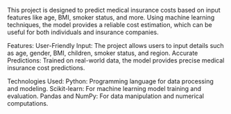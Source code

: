 This project is designed to predict medical insurance costs based on input features like age, BMI, smoker status, and more. Using machine learning techniques, the model provides a reliable cost estimation, which can be useful for both individuals and insurance companies.

Features:
User-Friendly Input: The project allows users to input details such as age, gender, BMI, children, smoker status, and region.
Accurate Predictions: Trained on real-world data, the model provides precise medical insurance cost predictions.

Technologies Used:
Python: Programming language for data processing and modeling.
Scikit-learn: For machine learning model training and evaluation.
Pandas and NumPy: For data manipulation and numerical computations.
